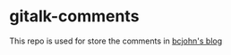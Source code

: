 # gitalk-comments

This repo is used for store the comments in [bcjohn's blog](https://bcjohnblue.github.io/blog/)
